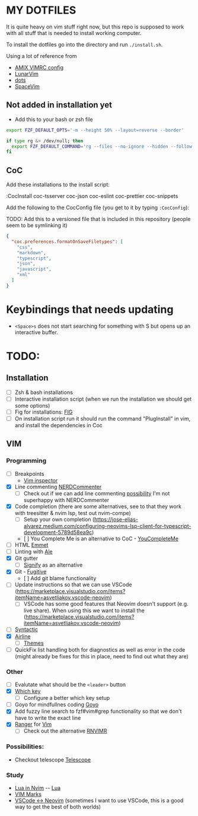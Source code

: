 # MY DOTFILES

It is quite heavy on vim stuff right now, but this repo is supposed to work with all stuff that is needed to install working computer.

To install the dotfiles go into the directory and run `./install.sh`.

Using a lot of reference from

- [AMIX VIMRC config](https://github.com/amix/vimrc/)
- [LunarVim](https://github.com/ChristianChiarulli/LunarVim)
- [dots](https://github.com/drn/dots)
- [SpaceVim](https://spacevim.org/)

## Not added in installation yet

- Add this to your bash or zsh file

```bash
export FZF_DEFAULT_OPTS='-m --height 50% --layout=reverse --border'

if type rg &> /dev/null; then
  export FZF_DEFAULT_COMMAND='rg --files --no-ignore --hidden --follow --glob "!.git/*"'
fi
```

## CoC

Add these installations to the install script:

:CocInstall coc-tsserver coc-json coc-eslint coc-prettier coc-snippets

Add the following to the CocConfig file (you get to it by typing `:CocConfig`):

TODO: Add this to a versioned file that is included in this repository (people seem to be symlinking it)

```json
{
  "coc.preferences.formatOnSaveFiletypes": [
    "css",
    "markdown",
    "typescript",
    "json",
    "javascript",
    "xml"
  ]
}
```

# Keybindings that needs updating

- `<Space>s` does not start searching for something with S but opens up an interactive buffer.

# TODO:

## Installation

- [ ] Zsh & bash installations
- [ ] Interactive installation script (when we run the installation we should get some options)
- [ ] Fig for installations: [FIG](https://github.com/wincent/wincent/tree/master/fig)
- [ ] On installation script run it should run the command "PlugInstall" in vim, and install the dependencies in Coc

## VIM

### Programming

- [ ] Breakpoints
  - [Vim inspector](https://vimawesome.com/plugin/vimspector)
- [x] Line commenting [NERDCommenter](https://vimawesome.com/plugin/the-nerd-commenter)
  - [ ] Check out if we can add line commenting [possibility](https://vimawesome.com/plugin/commentary-vim)
        I'm not superhappy with NERDCommenter
- [x] Code completion (there are some alternatives, see to that they work with treesitter & nvim lsp, test out nvim-compe)
  - [ ] Setup your own completion (https://jose-elias-alvarez.medium.com/configuring-neovims-lsp-client-for-typescript-development-5789d58ea9c)
  - [ ] You Complete Me is an alternative to CoC - [YouCompleteMe](https://vimawesome.com/plugin/youcompleteme)
- [ ] HTML [Emmet](https://vimawesome.com/plugin/emmet-vim)
- [ ] Linting with [Ale](https://vimawesome.com/plugin/ale)
- [x] Git gutter
  - [ ] [Signify](https://vimawesome.com/plugin/vim-signify) as an alternative
- [x] Git - [Fugitive](https://vimawesome.com/plugin/fugitive-vim)
  - [ ] Add git blame functionality
- [ ] Update instructions so that we can use VSCode (https://marketplace.visualstudio.com/items?itemName=asvetliakov.vscode-neovim)
  - [ ] VSCode has some good features that Neovim doesn't support (e.g. live share). When using this we want to install the (https://marketplace.visualstudio.com/items?itemName=asvetliakov.vscode-neovim)
- [ ] [Syntactic](https://vimawesome.com/plugin/syntastic)
- [x] [Airline](https://vimawesome.com/plugin/vim-airline-superman)
  - [ ] [Themes](https://github.com/vim-airline/vim-airline/wiki/Screenshots)
- [ ] QuickFix list handling both for diagnostics as well as error in the code (might already be fixes for this in place, need to find out what they are)

### Other

- [ ] Evalutate what should be the `<leader>` button
- [x] [Which key](https://github.com/liuchengxu/vim-which-key)
  - [ ] Configure a better which key setup
- [ ] Goyo for mindfullnes coding [Goyo](https://github.com/junegunn/goyo.vim)
- [x] Add fuzzy line search to fzf#vim#grep functionality so that we don't have to write the exact line
- [x] [Ranger](https://ranger.github.io/) for [Vim](https://github.com/francoiscabrol/ranger.vim)
  - [ ] Check out the alternative [RNVIMR](https://awesomeopensource.com/project/kevinhwang91/rnvimr)

### Possibilities:

- Checkout telescope [Telescope](https://github.com/nvim-telescope/telescope.nvim)

### Study

- [Lua in Nvim](https://github.com/nanotee/nvim-lua-guide)
  -- [Lua](http://www.lua.org/manual/5.4/manual.html#2)
- [VIM Marks](https://vim.fandom.com/wiki/Using_marks)
- [VSCode <-> Neovim](https://marketplace.visualstudio.com/items?itemName=asvetliakov.vscode-neovim) (sometimes I want to use VSCode, this is a good way to get the best of both worlds)
